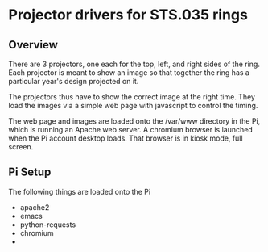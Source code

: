 # Projector drivers for STS.035 rings

## Overview
There are 3 projectors, one each for the top, left, and right sides of the ring. Each projector is meant to show an image so that together the ring has a particular year's design projected on it.

The projectors thus have to show the correct image at the right time. They load the images via a simple web page with javascript to control the timing.

The web page and images are loaded onto the /var/www directory in the Pi, which is running an Apache web server. A chromium browser is launched when the Pi account desktop loads. That browser is in kiosk mode, full screen.

## Pi Setup
The following things are loaded onto the Pi

* apache2
* emacs
* python-requests
* chromium
* 